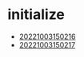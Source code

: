 # initialize
- [20221003150216](/zet/20221003150216/README.md)
- [20221003150217](/zet/20221003150217/README.md)

